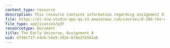 ```yaml
---
content_type: resource
description: This resource contains information regarding assignment 8.
file: https://ol-ocw-studio-app-qa.s3.amazonaws.com/courses/8-286-the-early-universe-fall-2013/ef39c717e4cb54e9342e674e37e5b1ab_MIT8_286F13_PSet8_supp.pdf
file_type: application/pdf
resourcetype: Document
title: The Early Universe, Assignment 8
uid: ef39c717-e4cb-54e9-342e-674e37e5b1ab
---
```

